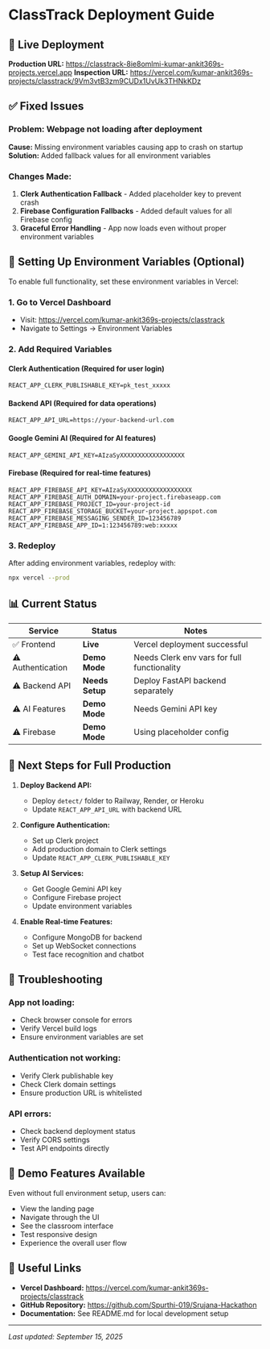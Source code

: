 # ClassTrack Deployment Guide

## 🚀 Live Deployment

**Production URL:** https://classtrack-8ie8omlmi-kumar-ankit369s-projects.vercel.app
**Inspection URL:** https://vercel.com/kumar-ankit369s-projects/classtrack/9Vm3vtB3zm9CUDx1UvUk3THNkKDz

## ✅ Fixed Issues

### Problem: Webpage not loading after deployment
**Cause:** Missing environment variables causing app to crash on startup
**Solution:** Added fallback values for all environment variables

### Changes Made:
1. **Clerk Authentication Fallback** - Added placeholder key to prevent crash
2. **Firebase Configuration Fallbacks** - Added default values for all Firebase config
3. **Graceful Error Handling** - App now loads even without proper environment variables

## 🔧 Setting Up Environment Variables (Optional)

To enable full functionality, set these environment variables in Vercel:

### 1. Go to Vercel Dashboard
- Visit: https://vercel.com/kumar-ankit369s-projects/classtrack
- Navigate to Settings → Environment Variables

### 2. Add Required Variables

#### Clerk Authentication (Required for user login)
```
REACT_APP_CLERK_PUBLISHABLE_KEY=pk_test_xxxxx
```

#### Backend API (Required for data operations)
```
REACT_APP_API_URL=https://your-backend-url.com
```

#### Google Gemini AI (Required for AI features)
```
REACT_APP_GEMINI_API_KEY=AIzaSyXXXXXXXXXXXXXXXXXX
```

#### Firebase (Required for real-time features)
```
REACT_APP_FIREBASE_API_KEY=AIzaSyXXXXXXXXXXXXXXXXXX
REACT_APP_FIREBASE_AUTH_DOMAIN=your-project.firebaseapp.com
REACT_APP_FIREBASE_PROJECT_ID=your-project-id
REACT_APP_FIREBASE_STORAGE_BUCKET=your-project.appspot.com
REACT_APP_FIREBASE_MESSAGING_SENDER_ID=123456789
REACT_APP_FIREBASE_APP_ID=1:123456789:web:xxxxx
```

### 3. Redeploy
After adding environment variables, redeploy with:
```bash
npx vercel --prod
```

## 📊 Current Status

| Service | Status | Notes |
|---------|--------|-------|
| ✅ Frontend | **Live** | Vercel deployment successful |
| ⚠️ Authentication | **Demo Mode** | Needs Clerk env vars for full functionality |
| ⚠️ Backend API | **Needs Setup** | Deploy FastAPI backend separately |
| ⚠️ AI Features | **Demo Mode** | Needs Gemini API key |
| ⚠️ Firebase | **Demo Mode** | Using placeholder config |

## 🎯 Next Steps for Full Production

1. **Deploy Backend API:**
   - Deploy `detect/` folder to Railway, Render, or Heroku
   - Update `REACT_APP_API_URL` with backend URL

2. **Configure Authentication:**
   - Set up Clerk project
   - Add production domain to Clerk settings
   - Update `REACT_APP_CLERK_PUBLISHABLE_KEY`

3. **Setup AI Services:**
   - Get Google Gemini API key
   - Configure Firebase project
   - Update environment variables

4. **Enable Real-time Features:**
   - Configure MongoDB for backend
   - Set up WebSocket connections
   - Test face recognition and chatbot

## 🐛 Troubleshooting

### App not loading:
- Check browser console for errors
- Verify Vercel build logs
- Ensure environment variables are set

### Authentication not working:
- Verify Clerk publishable key
- Check Clerk domain settings
- Ensure production URL is whitelisted

### API errors:
- Check backend deployment status
- Verify CORS settings
- Test API endpoints directly

## 📱 Demo Features Available

Even without full environment setup, users can:
- View the landing page
- Navigate through the UI
- See the classroom interface
- Test responsive design
- Experience the overall user flow

## 🔗 Useful Links

- **Vercel Dashboard:** https://vercel.com/kumar-ankit369s-projects/classtrack
- **GitHub Repository:** https://github.com/Spurthi-019/Srujana-Hackathon
- **Documentation:** See README.md for local development setup

---

*Last updated: September 15, 2025*